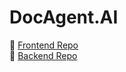 # DocAgent.AI
🔗 [Frontend Repo](https://github.com/rachitarya2001/DocAgent.AI-frontend)  
🔗 [Backend Repo](https://github.com/rachitarya2001/DocAgent.AI-backend)
